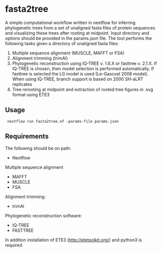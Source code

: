# fasta2tree
A simple computational workflow written in nextflow for inferring phylogenetic trees from a set of unaligned fasta files of protein sequences and visualizing these trees after rooting at midpoint. Input directory and options should be provided in the params.json file. The tool performs the following tasks given a directory of unaligned fasta files:
1. Multiple sequence alignment (MUSCLE, MAFFT or FSA)
2. Alignment trimming (trimAl)
3. Phylogenetic reconstruction using IQ-TREE v. 1.6.X or fasttree v. 2.1.X. If IQ-TREE is chosen, then model selection is performed automatically. If fasttree is selected the LG model is used (Le-Gascuel 2008 model). When using IQ-TREE, branch support is based on 2000 SH-aLRT replicates
5. Tree rerooting at midpoint and extraction of rooted tree figures in .svg format using ETE3

## Usage
``` nextflow run fasta2tree.nf -params-file params.json```

## Requirements
The following should be on path:
- Nextflow

Multiple sequence alignment
- MAFFT
- MUSCLE
- FSA

Alignment trimming:
- trimAl

Phylogenetic reconstruction software:
- IQ-TREE
- FASTTREE

In addition installation of ETE3 (http://etetoolkit.org/) and python3 is required.
